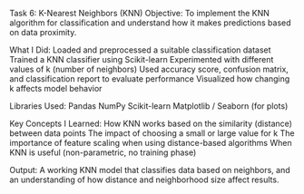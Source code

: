 Task 6: K-Nearest Neighbors (KNN)
Objective:
To implement the KNN algorithm for classification and understand how it makes predictions based on data proximity.

What I Did:
Loaded and preprocessed a suitable classification dataset
Trained a KNN classifier using Scikit-learn
Experimented with different values of k (number of neighbors)
Used accuracy score, confusion matrix, and classification report to evaluate performance
Visualized how changing k affects model behavior

Libraries Used:
Pandas
NumPy
Scikit-learn
Matplotlib / Seaborn (for plots)

Key Concepts I Learned:
How KNN works based on the similarity (distance) between data points
The impact of choosing a small or large value for k
The importance of feature scaling when using distance-based algorithms
When KNN is useful (non-parametric, no training phase)

Output:
A working KNN model that classifies data based on neighbors, and an understanding of how distance and neighborhood size affect results.

